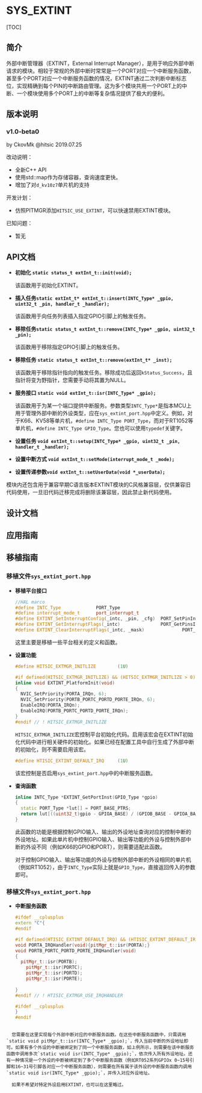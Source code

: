 # SYS_EXTINT

[TOC]


## 简介

外部中断管理器（EXTINT，External Interrupt Manager），是用于响应外部中断请求的模块。相较于常规的外部中断时常常是一个PORT对应一个中断服务函数，甚至多个PORT对应一个中断服务函数的情况，EXTINT通过二次判断中断标志位，实现精确到每个PIN的中断路由管理。这为多个模块共用一个PORT上的中断、一个模块使用多个PORT上的中断等复杂情况提供了极大的便利。



## 版本说明

### v1.0-beta0

by CkovMk @hitsic 2019.07.25

改动说明：

- 全新C++ API
- 使用std::map作为存储容器，查询速度更快。
- 增加了对`d_kv10z7`单片机的支持

开发计划：

- 仿照PITMGR添加`HITSIC_USE_EXTINT`，可以快速禁用EXTINT模块。

已知问题：

- 暂无



## API文档

- **初始化 `static status_t extInt_t::init(void);`**

  该函数用于初始化EXTINT。

- **插入任务`static extInt_t* extInt_t::insert(INTC_Type* _gpio, uint32_t _pin, handler_t _handler);`**

  该函数用于向任务列表插入指定GPIO引脚上的触发任务。

- **移除任务`static status_t extInt_t::remove(INTC_Type* _gpio, uint32_t _pin);`**

  该函数用于移除指定GPIO引脚上的触发任务。

- **移除任务 `static status_t extInt_t::remove(extInt_t* _inst);`**

  该函数用于移除指针指向的触发任务。移除成功后返回`kStatus_Success`，且指针将变为野指针，您需要手动将其置为NULL。

- **服务接口 `static void extInt_t::isr(INTC_Type* _gpio);`**

  该函数用于为某一个端口提供中断服务。参数类型`INTC_Type*`是指本MCU上用于管理外部中断的外设类型，应在`sys_extint_port.hpp`中定义。例如，对于K66、KV58等单片机，`#define INTC_Type PORT_Type`，而对于RT1052等单片机，`#define INTC_Type GPIO_Type`。您也可以使用`typedef`关键字。

- **设置任务 `void extInt_t::setup(INTC_Type* _gpio, uint32_t _pin, handler_t _handler);`**

- **设置中断方式 `void extInt_t::setMode(interrupt_mode_t _mode);`**

- **设置传递参数`void extInt_t::setUserData(void *_userData);`**



模块内还包含用于兼容早期C语言版本EXTINT模块的C风格兼容层，仅供兼容旧代码使用，一旦旧代码迁移完成将删除该兼容层，因此禁止新代码使用。



## 设计文档

## 应用指南

## 移植指南

### 移植文件`sys_extint_port.hpp`

- **移植平台接口**

  ```c++
  //HAL marco
  #define INTC_Type 			PORT_Type
  #define interrupt_mode_t 		port_interrupt_t
  #define EXTINT_SetInterruptConfig(_intc, _pin, _cfg) 	PORT_SetPinInterruptConfig(_intc, _pin, _cfg)
  #define EXTINT_GetInterruptFlags(_intc) 				PORT_GetPinsInterruptFlags(_intc)
  #define EXTINT_ClearInterruptFlags(_intc, _mask) 				PORT_ClearPinsInterruptFlags(_intc, _mask)
  ```

  这里主要是移植一些平台相关的定义和函数。

  

- **设置功能**

  ```c++
  #define HITSIC_EXTMGR_INITLIZE 		(1U)
  
  #if defined(HITSIC_EXTMGR_INITLIZE) && (HITSIC_EXTMGR_INITLIZE > 0)
  inline void EXTINT_PlatformInit(void)
  {
  	NVIC_SetPriority(PORTA_IRQn, 6);
  	NVIC_SetPriority(PORTB_PORTC_PORTD_PORTE_IRQn, 6);
  	EnableIRQ(PORTA_IRQn);
  	EnableIRQ(PORTB_PORTC_PORTD_PORTE_IRQn);
  }
  #endif // ! HITSIC_EXTMGR_INITLIZE
  
  ```
  `HITSIC_EXTMGR_INITLIZE`宏控制平台初始化代码。启用该宏会在EXTINT初始化代码中进行相关硬件的初始化。如果已经在配置工具中自行生成了外部中断的初始化，则不需要启用该宏。

  

  ```c++
  #define HTISIC_EXTINT_DEFAULT_IRQ 	(1U)
  ```

  该宏控制是否启用`sys_extint_port.hpp`中的中断服务函数。



- **查询函数**

  ```c++
  inline INTC_Type *EXTINT_GetPortInst(GPIO_Type *gpio)
  {
  	static PORT_Type *lut[] = PORT_BASE_PTRS;
  	return lut[((uint32_t)gpio - GPIOA_BASE) / (GPIOB_BASE - GPIOA_BASE)];
  }
  ```
  此函数的功能是根据控制GPIO输入、输出的外设地址查询对应的控制中断的外设地址。如果此单片机中控制GPIO输入、输出等功能的外设与控制外部中断的外设不同（例如K66的GPIO和PORT），则需要适配此函数。
  
  对于控制GPIO输入、输出等功能的外设与控制外部中断的外设相同的单片机（例如RT1052），由于`INTC_Type`实际上就是`GPIO_Type`，直接返回传入的参数即可。



### 移植文件`sys_extint_port.hpp`

- **中断服务函数**

  ```c++
  #ifdef __cplusplus
  extern "C"{
  #endif
  
  #if defined(HTISIC_EXTINT_DEFAULT_IRQ) && (HTISIC_EXTINT_DEFAULT_IRQ > 0)
  void PORTA_IRQHandler(void){pitMgr_t::isr(PORTA);}
  void PORTB_PORTC_PORTD_PORTE_IRQHandler(void)
  {
  	pitMgr_t::isr(PORTB);
      pitMgr_t::isr(PORTC);
      pitMgr_t::isr(PORTD);
      pitMgr_t::isr(PORTE);
  	
  }
  #endif // ! HTISIC_EXTMGR_USE_IRQHANDLER
  
  #ifdef __cplusplus
  }
  #endif
  ```
```
  
  您需要在这里实现每个外部中断对应的中断服务函数。在这些中断服务函数中，只需调用`static void pitMgr_t::isr(INTC_Type* _gpio);`，传入当前中断的外设地址即可。如果有多个外设的中断被绑定到了同一个中断服务函数，如上例所示，则需要在该中断服务函数中调用多次`static void isr(INTC_Type* _gpio);`，依次传入所有外设地址。还有一种情况是一个外设的中断被绑定到了多个中断服务函数（例如RT052系列GPIOx 0~15号引脚和16~31号引脚各对应一个中断服务函数），则需要在所有属于该外设的中断服务函数内调用`static void isr(INTC_Type* _gpio);`，并传入对应外设地址。
  
  如果不希望对特定外设启用EXTINT，也可以在这里略过。
```